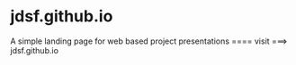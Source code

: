# jdsf.github.io


A simple landing page for web based project presentations ==== visit ===> jdsf.github.io
